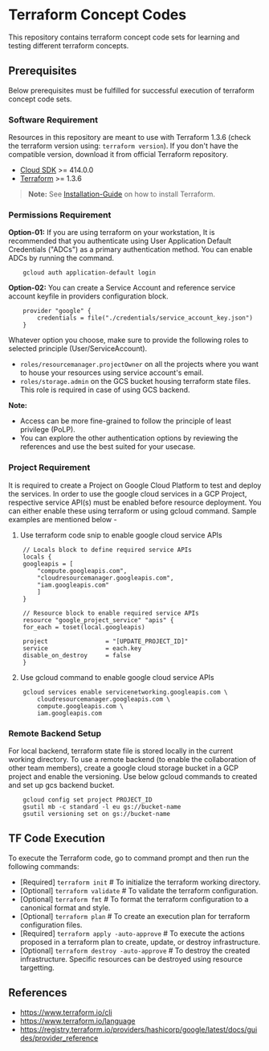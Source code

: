 # Terraform Concept Codes
This repository contains terraform concept code sets for learning and testing different terraform concepts.

## Prerequisites
Below prerequisites must be fulfilled for successful execution of terraform concept code sets.

### Software Requirement
Resources in this repository are meant to use with Terraform 1.3.6 (check the terraform version using: `terraform version`). If you don't have the compatible version, download it from official Terraform repository.

-   [Cloud SDK](https://cloud.google.com/sdk/install) >= 414.0.0
-   [Terraform](https://www.terraform.io/downloads.html) >= 1.3.6

> **Note:** 
> See [Installation-Guide](https://gist.github.com/anupam-sy/7458df6506e8e3cfb28c0ff56fab546a) on how to install Terraform.

### Permissions Requirement
**Option-01:** If you are using terraform on your workstation, It is recommended that you authenticate using User Application Default Credentials ("ADCs") as a primary authentication method. You can enable ADCs by running the command.

```
    gcloud auth application-default login
```

**Option-02:** You can create a Service Account and reference service account keyfile in providers configuration block.

```
    provider "google" {
        credentials = file("./credentials/service_account_key.json")
    }
```

Whatever option you choose, make sure to provide the following roles to selected principle (User/ServiceAccount).
- `roles/resourcemanager.projectOwner` on all the projects where you want to house your resources using service account's email.
- `roles/storage.admin` on the GCS bucket housing terraform state files. This role is required in case of using GCS backend.

**Note:** 
- Access can be more fine-grained to follow the principle of least privilege (PoLP).
- You can explore the other authentication options by reviewing the references and use the best suited for your usecase.

### Project Requirement
It is required to create a Project on Google Cloud Platform to test and deploy the services. In order to use the google cloud services in a GCP Project, respective service API(s) must be enabled before resource deployment. You can either enable these using terraform or using gcloud command. Sample examples are mentioned below -

1. Use terraform code snip to enable google cloud service APIs
```
    // Locals block to define required service APIs
    locals {
    googleapis = [
        "compute.googleapis.com",
        "cloudresourcemanager.googleapis.com",
        "iam.googleapis.com"
        ]
    }

    // Resource block to enable required service APIs
    resource "google_project_service" "apis" {
    for_each = toset(local.googleapis)

    project                = "[UPDATE_PROJECT_ID]"
    service                = each.key
    disable_on_destroy     = false
    }
```

2. Use gcloud command to enable google cloud service APIs
```
	gcloud services enable servicenetworking.googleapis.com \
	    cloudresourcemanager.googleapis.com \
	    compute.googleapis.com \
	    iam.googleapis.com
```

### Remote Backend Setup
For local backend, terraform state file is stored locally in the current working directory. To use a remote backend (to enable the collaboration of other team members), create a google cloud storage bucket in a GCP project and enable the versioning. Use below gcloud commands to created and set up gcs backend bucket.

```
    gcloud config set project PROJECT_ID
    gsutil mb -c standard -l eu gs://bucket-name
    gsutil versioning set on gs://bucket-name
```

## TF Code Execution
To execute the Terraform code, go to command prompt and then run the following commands:

-   [Required] `terraform init` # To initialize the terraform working directory.
-   [Optional] `terraform validate` # To validate the terraform configuration.
-   [Optional] `terraform fmt` # To format the terraform configuration to a canonical format and style.
-   [Optional] `terraform plan` # To create an execution plan for terraform configuration files.
-   [Required] `terraform apply -auto-approve` # To execute the actions proposed in a terraform plan to create, update, or destroy infrastructure.
-   [Optional] `terraform destroy -auto-approve` # To destroy the created infrastructure. Specific resources can be destroyed using resource targetting.

## References
- https://www.terraform.io/cli
- https://www.terraform.io/language
- https://registry.terraform.io/providers/hashicorp/google/latest/docs/guides/provider_reference